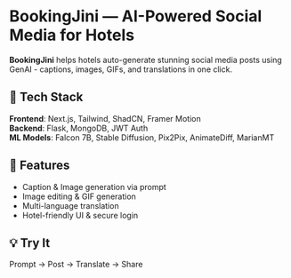 # BookingJini — AI-Powered Social Media for Hotels

**BookingJini** helps hotels auto-generate stunning social media posts using GenAI - captions, images, GIFs, and translations in one click.

## 🔧 Tech Stack  
**Frontend**: Next.js, Tailwind, ShadCN, Framer Motion  
**Backend**: Flask, MongoDB, JWT Auth  
**ML Models**: Falcon 7B, Stable Diffusion, Pix2Pix, AnimateDiff, MarianMT

## 🚀 Features  
- Caption & Image generation via prompt  
- Image editing & GIF generation  
- Multi-language translation  
- Hotel-friendly UI & secure login

## 💡 Try It  
Prompt → Post → Translate → Share
